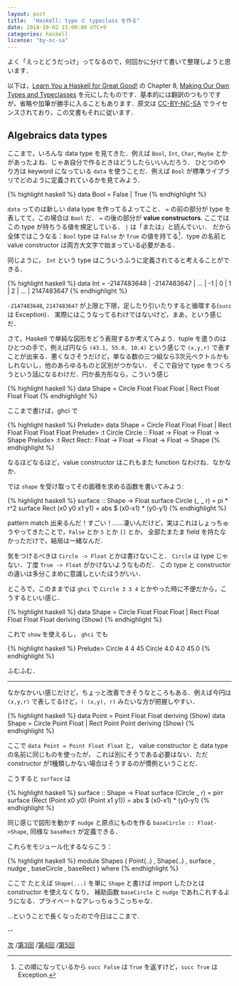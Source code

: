 ```yaml
---
layout: post
title:  "Haskell: type と typeclass を作る"
date: 2014-10-02 15:00:00 UTC+9
categories: haskell
license: "by-nc-sa"
---
```


よく「えっとどうだっけ」ってなるので，何回かに分けて書いて整理しようと思います．

以下は，[Learn You a Haskell for Great Good!](http://learnyouahaskell.com/) の Chapter 8, [Making Our Own Types and Typeclasses](http://learnyouahaskell.com/making-our-own-types-and-typeclasses) を元にしたものです．基本的には翻訳のつもりですが，省略や加筆が勝手に入ることもあります．原文は [CC-BY-NC-SA](http://creativecommons.org/licenses/by-nc-sa/3.0/) でライセンスされており，この文書もそれに従います．

## Algebraics data types

ここまで，いろんな data type を見てきた．例えば `Bool`, `Int`, `Char`, `Maybe` とかがあったよね．じゃあ自分で作るときはどうしたらいいんだろう．
ひとつのやり方は keyword になっている `data` を使うことだ．例えば `Bool` が標準ライブラリでどのように定義されているかを見てみよう．

{% highlight haskell %}
data Bool = False | True
{% endhighlight %}

`data` ってのは新しい data type を作ってるよってこと． `=` の前の部分が type を表してて，この場合は `Bool` だ．
`=` の後の部分が  **value constructors**. ここではこの type が持ちうる値を規定している． `|` は「または」と読んでいい．
だから全体ではこうなる：`Bool` type は `False` か `True` の値を持てる[^bool-succ]．type の名前と value constructor は両方大文字で始まっている必要がある．

同じように， `Int` という type はこういうふうに定義されてると考えることができる．

{% highlight haskell %}
data Int = -2147483648 | -2147483647 | ... | -1 | 0 | 1 | 2 | ... | 2147483647
{% endhighlight %}

`-2147483648`, `2147483647` が上限と下限，足したり引いたりすると循環する(`succ` は Exception)．
実際にはこうなってるわけではないけど，まあ，という感じだ．

さて，Haskell で単純な図形をどう表現するか考えてみよう．tuple を遣うのはひとつの手で，例えば円なら `(43.1, 55.0, 10.4)`
という感じで `(x,y,r)` で表すことが出来る．悪くなさそうだけど，単なる数の三つ組なら3次元ベクトルかもしれないし，他のあらゆるものと区別がつかない．
そこで自分で type をつくろうという話になるわけだ．円か長方形なら，こういう感じ

{% highlight haskell %}
data Shape = Circle Float Float Float | Rect Float Float Float
{% endhighlight %}

ここまで書けば，ghci で

{% highlight haskell %}
Prelude> data Shape = Circle Float Float Float | Rect Float Float Float Float
Prelude> :t Circle
Circle :: Float -> Float -> Float -> Shape
Prelude> :t Rect
Rect:: Float -> Float -> Float -> Float -> Shape
{% endhighlight %}

なるほどなるほど，value constructor はこれもまた function なわけね．なかなか．

では `shape` を受け取ってその面積を求める函数を書いてみよう:

{% highlight haskell %}
surface :: Shape -> Float
surface Circle (_ _ r) = pi * r^2
surface Rect (x0 y0 x1 y1) = abs $ (x0-x1) * (y0-y1)
{% endhighlight %}

pattern match 出来るんだ！すごい！……凄いんだけど，実はこれはしょっちゅうやってきたことで，`False` とか `5` とか `[]` とか，
全部たまたま field を持たなかっただけで，結局は一緒なんだ．

気をつけるべきは `Circle -> Float` とかは書けないこと． `Circle` は type じゃない．丁度 `True -> Float` がかけないようなものだ．
この type と constructor の違いは多分こまめに意識しといたほうがいい．

ところで，このままでは `ghci` で `Circle 3 3 4` とかやった時に不便だから，こうするといい感じ．

{% highlight haskell %}
data Shape = Circle Float Float Float | Rect Float Float Float Float deriving (Show)
{% endhighlight %}

これで `show` を使えるし， `ghci` でも

{% highlight haskell %}
Prelude> Circle 4 4 45
Circle 4.0 4.0 45.0
{% endhighlight %}

ふむふむ．

---

なかなかいい感じだけど，ちょっと改善できそうなところもある．例えば今円は `(x,y,r)` で表してるけど，`( (x,y), r)` みたいな方が把握しやすい．

{% highlight haskell %}
data Point = Point Float Float deriving (Show)
data Shape = Circle Point Float | Rect Point Point deriving (Show)
{% endhighlight %}

ここで `data Point = Point Float Float` と， value constructor と data type の名前に同じものを使ったが，
これは別にそうである必要はない．ただ constructor が1種類しかない場合はそうするのが慣例ということだ．

こうすると `surface` は

{% highlight haskell %}
surface :: Shape -> Float
surface (Circle _ r) = pi*r*r
surface (Rect (Point x0 y0) (Point x1 y1)) = abs $ (x0-x1) * (y0-y1)
{% endhighlight %}

同じ感じで図形を動かす `nudge` と原点にものを作る `baseCircle :: Float->Shape`, 同様な `baseRect` が定義できる．

これらをモジュール化するならこう：

{% highlight haskell  %}
module Shapes
( Point(..)
, Shape(..)
, surface
, nudge
, baseCircle
, baseRect
) where
{% endhighlight %}

ここで たとえば `Shape(...)` を単に `Shape` と書けば import したひとは constructor を使えなくなり，
補助函数 `baseCircle` と `nudge` であれこれするようになる．プライベートなアレっちゅうこっちゃな．

…ということで長くなったので今日はここまで．

-- 

[次]({{site.baseurl}}/2014/10/05/learnyouahaskell-making-our-own-types-and-typeclasses-2.html)
/[第3回]({{site.baseurl}}/2014/10/08/learnyouahaskell-making-our-own-types-and-typeclasses-3.html)
/[第4回]({{site.baseurl}}/2014/11/10/learnyouahaskell-making-our-own-types-and-typeclasses-4.html)
/[第5回]({{site.baseurl}}/2015/01/29/learnyouahaskell-making-our-own-types-and-typeclasses-5.html)

[^bool-succ]: この順になっているから `succ False` は `True` を返すけど，`succ True` は Exception.
